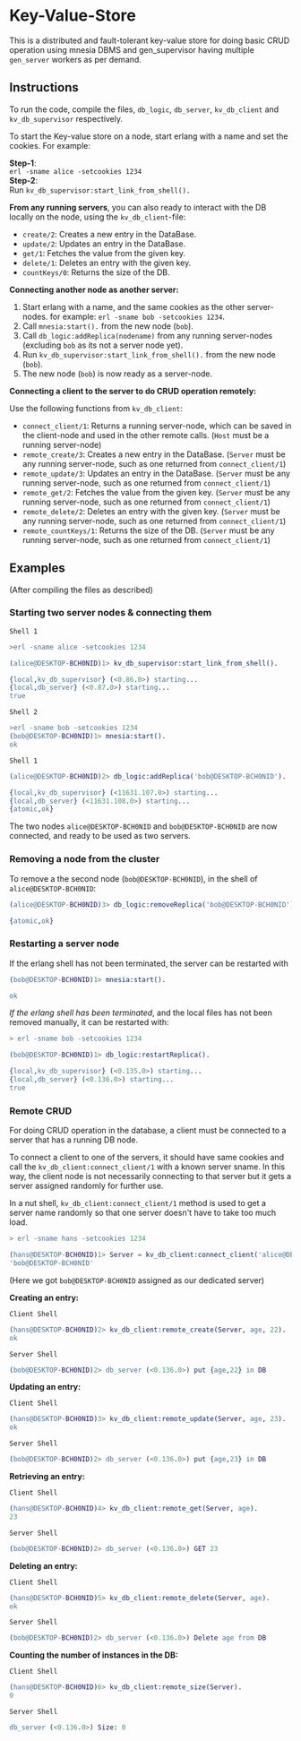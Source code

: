 # Key-Value-Store

This is a distributed and fault-tolerant key-value store for doing basic CRUD operation using mnesia DBMS and gen_supervisor having multiple `gen_server` workers as per demand.


## Instructions

To run the code, compile the files, `db_logic`, `db_server`, `kv_db_client` and `kv_db_supervisor` respectively.

To start the Key-value store on a node, start erlang with a name and set the cookies. For example:  
  
**Step-1**:  
`erl -sname alice -setcookies 1234`  
**Step-2**:  
Run `kv_db_supervisor:start_link_from_shell().`  

**From any running servers**, you can also ready to interact with the DB locally on the node, using the `kv_db_client`-file:

- `create/2`: Creates a new entry in the DataBase.
- `update/2`: Updates an entry in the DataBase.
- `get/1`: Fetches the value from the given key.
- `delete/1`: Deletes an entry with the given key.
- `countKeys/0`: Returns the size of the DB.

**Connecting another node as another server:**

1. Start erlang with a name, and the same cookies as the other server-nodes. for example: `erl -sname bob -setcookies 1234`.
2. Call `mnesia:start().` from the new node (`bob`).
3. Call `db_logic:addReplica(nodename)` from any running server-nodes (excluding `bob` as its not a server node yet).
4. Run `kv_db_supervisor:start_link_from_shell().` from the new node (`bob`).
5. The new node (`bob`) is now ready as a server-node.

**Connecting a client to the server to do CRUD operation remotely:**

Use the following functions from `kv_db_client`:

- `connect_client/1`: Returns a running server-node, which can be saved in the client-node and used in the other remote calls. (`Host` must be a running server-node)
- `remote_create/3`: Creates a new entry in the DataBase. (`Server` must be any running server-node, such as one returned from `connect_client/1`)
- `remote_update/3`: Updates an entry in the DataBase. (`Server` must be any running server-node, such as one returned from `connect_client/1`)
- `remote_get/2`: Fetches the value from the given key. (`Server` must be any running server-node, such as one returned from `connect_client/1`)
- `remote_delete/2`: Deletes an entry with the given key. (`Server` must be any running server-node, such as one returned from `connect_client/1`)
- `remote_countKeys/1`: Returns the size of the DB. (`Server` must be any running server-node, such as one returned from `connect_client/1`)

## Examples

(After compiling the files as described)

### Starting two server nodes & connecting them

`Shell 1`

```erlang
>erl -sname alice -setcookies 1234

(alice@DESKTOP-BCH0NID)1> kv_db_supervisor:start_link_from_shell().

{local,kv_db_supervisor} (<0.86.0>) starting... 
{local,db_server} (<0.87.0>) starting...        
true
```

`Shell 2`

```erlang
>erl -sname bob -setcookies 1234
(bob@DESKTOP-BCH0NID)1> mnesia:start().
ok
```

`Shell 1`

```erlang
(alice@DESKTOP-BCH0NID)2> db_logic:addReplica('bob@DESKTOP-BCH0NID').

{local,kv_db_supervisor} (<11631.107.0>) starting... 
{local,db_server} (<11631.108.0>) starting...
{atomic,ok}
```

The two nodes `alice@DESKTOP-BCH0NID` and `bob@DESKTOP-BCH0NID` are now connected, and ready to be used as two servers.

### Removing a node from the cluster

To remove a the second node (`bob@DESKTOP-BCH0NID`), in the shell of `alice@DESKTOP-BCH0NID`:

```erlang
(alice@DESKTOP-BCH0NID)3> db_logic:removeReplica('bob@DESKTOP-BCH0NID').

{atomic,ok}
```

### Restarting a server node

If the erlang shell has not been terminated, the server can be restarted with

```erlang
(bob@DESKTOP-BCH0NID)1> mnesia:start().

ok
```

*If the erlang shell has been terminated*, and the local files has not been removed manually, it can be restarted with:

```erlang
> erl -sname bob -setcookies 1234

(bob@DESKTOP-BCH0NID)1> db_logic:restartReplica().

{local,kv_db_supervisor} (<0.135.0>) starting... 
{local,db_server} (<0.136.0>) starting...
true
```

### Remote CRUD

For doing CRUD operation in the database, a client must be connected to a server that has a running DB node.

To connect a client to one of the servers, it should have same cookies and call the `kv_db_client:connect_client/1` with a known server sname. In this way, the client node is not necessarily connecting to that server but it gets a server assigned randomly for further use. 

In a nut shell, `kv_db_client:connect_client/1` method is used to get a server name randomly so that one server doesn't have to take too much load.

```erlang
> erl -sname hans -setcookies 1234

(hans@DESKTOP-BCH0NID)1> Server = kv_db_client:connect_client('alice@DESKTOP-BCH0NID').
'bob@DESKTOP-BCH0NID'
```

(Here we got `bob@DESKTOP-BCH0NID` assigned as our dedicated server)

**Creating an entry:**

`Client Shell`

```erlang
(hans@DESKTOP-BCH0NID)2> kv_db_client:remote_create(Server, age, 22).
ok
```

`Server Shell`

```erlang
(bob@DESKTOP-BCH0NID)2> db_server (<0.136.0>) put {age,22} in DB
```

**Updating an entry:**

`Client Shell`

```erlang
(hans@DESKTOP-BCH0NID)3> kv_db_client:remote_update(Server, age, 23).
ok
```

`Server Shell`

```erlang
(bob@DESKTOP-BCH0NID)2> db_server (<0.136.0>) put {age,23} in DB
```

**Retrieving an entry:**

`Client Shell`

```erlang
(hans@DESKTOP-BCH0NID)4> kv_db_client:remote_get(Server, age).    
23
```

`Server Shell`

```erlang
(bob@DESKTOP-BCH0NID)2> db_server (<0.136.0>) GET 23
```

**Deleting an entry:**

`Client Shell`

```erlang
(hans@DESKTOP-BCH0NID)5> kv_db_client:remote_delete(Server, age). 
ok
```

`Server Shell`

```erlang
(bob@DESKTOP-BCH0NID)2> db_server (<0.136.0>) Delete age from DB
```

**Counting the number of instances in the DB:**

`Client Shell`

```erlang
(hans@DESKTOP-BCH0NID)6> kv_db_client:remote_size(Server).        
0
```

`Server Shell`

```erlang
db_server (<0.136.0>) Size: 0
```
